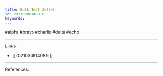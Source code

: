 ```yaml
---
title: Bulk Test Zettel
id: 20210308140816
keywords:
---
```

#alpha #bravo #charlie #delta #echo

---
Links:

- [[20210308140816]]

---
References:
